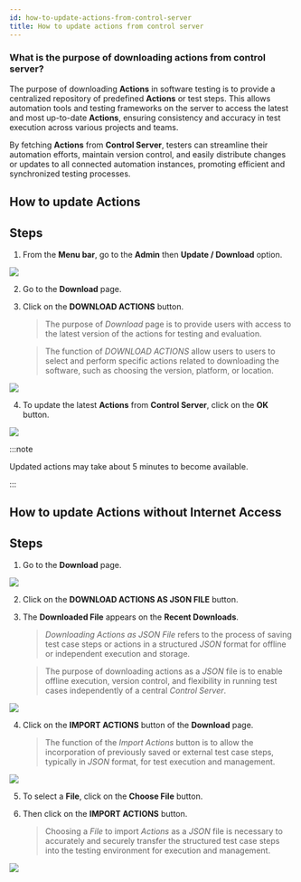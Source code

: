 ```yaml
---
id: how-to-update-actions-from-control-server
title: How to update actions from control server
---
```


### What is the purpose of downloading actions from control server?

The purpose of downloading **Actions** in software testing is to provide a centralized repository of predefined **Actions** or test steps. This allows automation tools and testing frameworks on the server to access the latest and most up-to-date **Actions**, ensuring consistency and accuracy in test execution across various projects and teams.

By fetching **Actions** from **Control Server**, testers can streamline their automation efforts, maintain version control, and easily distribute changes or updates to all connected automation instances, promoting efficient and synchronized testing processes.

## **How to update Actions**

## Steps

1. From the **Menu bar**, go to the **Admin** then **Update / Download** option.

![](/img/how-tos/how-to-update-actions-from-control-server/admin-download.png)

2. Go to the **Download** page.
3. Click on the **DOWNLOAD ACTIONS** button.
   > The purpose of *Download* page is to provide users with access to the latest version of the actions for testing and evaluation.

   > The function of *DOWNLOAD ACTIONS* allow users to users to select and perform specific actions related to downloading the software, such as choosing the version, platform, or location.

![](/img/how-tos/how-to-update-actions-from-control-server/download-actions.png)

4. To update the latest **Actions** from **Control Server**, click on the **OK** button.

![](/img/how-tos/how-to-update-actions-from-control-server/control-server.png)

:::note

Updated actions may take about 5 minutes to become available. 

:::

## **How to update Actions without Internet Access**

## Steps

1. Go to the **Download** page.

![](/img/how-tos/how-to-update-actions-from-control-server/download-page.png)

2. Click on the **DOWNLOAD ACTIONS AS JSON FILE** button.
3. The **Downloaded File** appears on the **Recent Downloads**.
   > *Downloading Actions as JSON File* refers to the process of saving test case steps or actions in a structured *JSON* format for offline or independent execution and storage.
   
   > The purpose of downloading actions as a *JSON* file is to enable offline execution, version control, and flexibility in running test cases independently of a central *Control Server*.

![](/img/how-tos/how-to-update-actions-from-control-server/recent-downloads.png)

4. Click on the **IMPORT ACTIONS** button of the **Download** page.
   > The function of the *Import Actions* button is to allow the incorporation of previously saved or external test case steps, typically in *JSON* format, for test execution and management.

![](/img/how-tos/how-to-update-actions-from-control-server/import-actions.png)

5. To select a **File**, click on the **Choose File** button.

6. Then click on the **IMPORT ACTIONS** button.
   > Choosing a *File* to import *Actions* as a *JSON* file is necessary to accurately and securely transfer the structured test case steps into the testing environment for execution and management.

![](/img/how-tos/how-to-update-actions-from-control-server/choose-file.png)